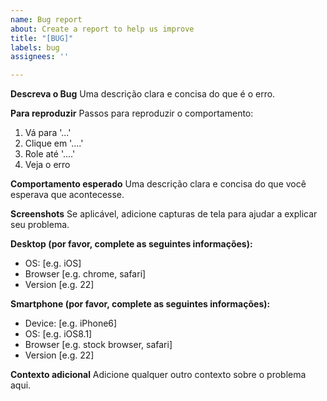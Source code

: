 ```yaml
---
name: Bug report
about: Create a report to help us improve
title: "[BUG]"
labels: bug
assignees: ''

---
```


**Descreva o Bug**
Uma descrição clara e concisa do que é o erro.

**Para reproduzir**
Passos para reproduzir o comportamento:
1. Vá para '...'
2. Clique em '....'
3. Role até '....'
4. Veja o erro

**Comportamento esperado**
Uma descrição clara e concisa do que você esperava que acontecesse.

**Screenshots**
Se aplicável, adicione capturas de tela para ajudar a explicar seu problema.

**Desktop (por favor, complete as seguintes informações):**
 - OS: [e.g. iOS]
 - Browser [e.g. chrome, safari]
 - Version [e.g. 22]

**Smartphone (por favor, complete as seguintes informações):**
 - Device: [e.g. iPhone6]
 - OS: [e.g. iOS8.1]
 - Browser [e.g. stock browser, safari]
 - Version [e.g. 22]

**Contexto adicional**
Adicione qualquer outro contexto sobre o problema aqui.
